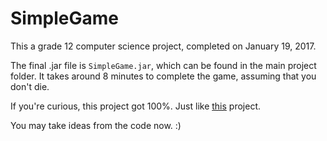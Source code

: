 # SimpleGame

This a grade 12 computer science project, completed on January 19, 2017.

The final .jar file is `SimpleGame.jar`, which can be found in the main project folder. It takes around 8 minutes to complete the game, assuming that you don't die.

If you're curious, this project got 100%. Just like [this](https://github.com/TT1103/100-The-Dream) project.

You may take ideas from the code now. :)
